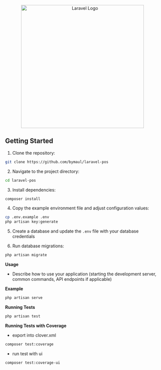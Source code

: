 <p align="center"><a href="https://laravel.com" target="_blank"><img src="https://raw.githubusercontent.com/laravel/art/master/logo-lockup/5%20SVG/2%20CMYK/1%20Full%20Color/laravel-logolockup-cmyk-red.svg" width="400" alt="Laravel Logo"></a></p>

## Getting Started

1. Clone the repository:

```bash
git clone https://github.com/bymaul/laravel-pos
```

2. Navigate to the project directory:

```bash
cd laravel-pos
```

3. Install dependencies:

```bash
composer install
```

4. Copy the example environment file and adjust configuration values:

```bash
cp .env.example .env
php artisan key:generate
```

5. Create a database and update the `.env` file with your database credentials

6. Run database migrations:

```bash
php artisan migrate
```

**Usage**

-   Describe how to use your application (starting the development server, common commands, API endpoints if applicable)

**Example**

```bash
php artisan serve
```

**Running Tests**

```bash
php artisan test
```

**Running Tests with Coverage**

-   export into clover.xml

```bash
composer test:coverage
```

-   run test with ui

```bash
composer test:coverage-ui
```
